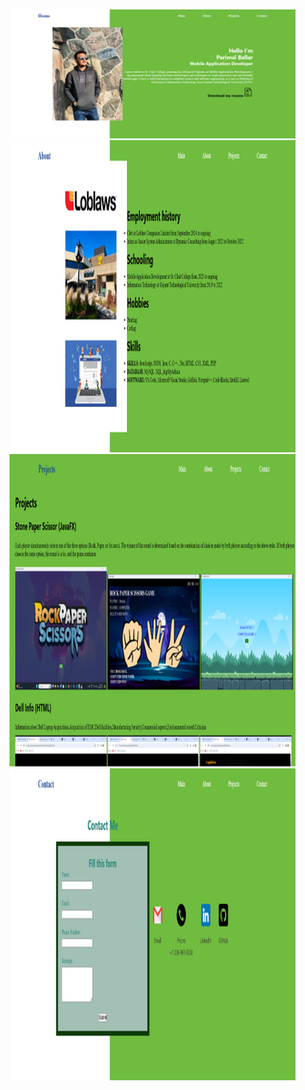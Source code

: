 <img src="1.png">
<img src="2.png" width="1000" height="550">
<img src="3.png" width="1000" height="550">
<img src="4.png" width="1000" height="550">
